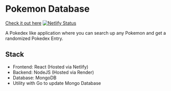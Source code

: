 # Pokemon Database

[Check it out here](https://rkambo-pokemon-database.netlify.app/)
[![Netlify Status](https://api.netlify.com/api/v1/badges/ff73c387-0ea4-4971-ace3-28fbc5409aa2/deploy-status)](https://app.netlify.com/sites/rkambo-pokemon-database/deploys)

A Pokedex like application where you can search up any Pokemon and get a randomized Pokedex Entry.

## Stack
  
   - Frontend: React (Hosted via Netlify)
   - Backend: NodeJS (Hosted via Render)
   - Database: MongoDB
   - Utility with Go to update Mongo Database 
